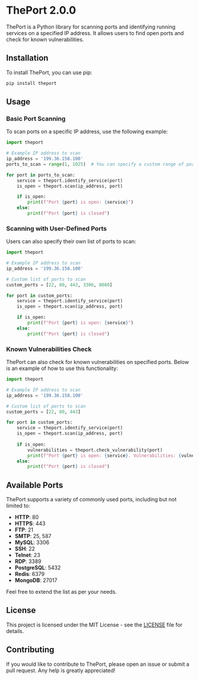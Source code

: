 # ThePort 2.0.0

ThePort is a Python library for scanning ports and identifying running services on a specified IP address. It allows users to find open ports and check for known vulnerabilities.

## Installation

To install ThePort, you can use pip:

```bash
pip install theport
```

## Usage

### Basic Port Scanning

To scan ports on a specific IP address, use the following example:

```python
import theport

# Example IP address to scan
ip_address = '199.36.158.100'
ports_to_scan = range(1, 1025)  # You can specify a custom range of ports

for port in ports_to_scan:
    service = theport.identify_service(port)
    is_open = theport.scan(ip_address, port)

    if is_open:
        print(f"Port {port} is open: {service}")
    else:
        print(f"Port {port} is closed")
```

### Scanning with User-Defined Ports

Users can also specify their own list of ports to scan:

```python
import theport

# Example IP address to scan
ip_address = '199.36.158.100'

# Custom list of ports to scan
custom_ports = [22, 80, 443, 3306, 8080]

for port in custom_ports:
    service = theport.identify_service(port)
    is_open = theport.scan(ip_address, port)

    if is_open:
        print(f"Port {port} is open: {service}")
    else:
        print(f"Port {port} is closed")
```

### Known Vulnerabilities Check

ThePort can also check for known vulnerabilities on specified ports. Below is an example of how to use this functionality:

```python
import theport

# Example IP address to scan
ip_address = '199.36.158.100'

# Custom list of ports to scan
custom_ports = [22, 80, 443]

for port in custom_ports:
    service = theport.identify_service(port)
    is_open = theport.scan(ip_address, port)
    
    if is_open:
        vulnerabilities = theport.check_vulnerability(port)
        print(f"Port {port} is open: {service}. Vulnerabilities: {vulnerabilities}")
    else:
        print(f"Port {port} is closed")
```

## Available Ports

ThePort supports a variety of commonly used ports, including but not limited to:

- **HTTP**: 80
- **HTTPS**: 443
- **FTP**: 21
- **SMTP**: 25, 587
- **MySQL**: 3306
- **SSH**: 22
- **Telnet**: 23
- **RDP**: 3389
- **PostgreSQL**: 5432
- **Redis**: 6379
- **MongoDB**: 27017

Feel free to extend the list as per your needs.

## License

This project is licensed under the MIT License - see the [LICENSE](LICENSE) file for details.

## Contributing

If you would like to contribute to ThePort, please open an issue or submit a pull request. Any help is greatly appreciated!
